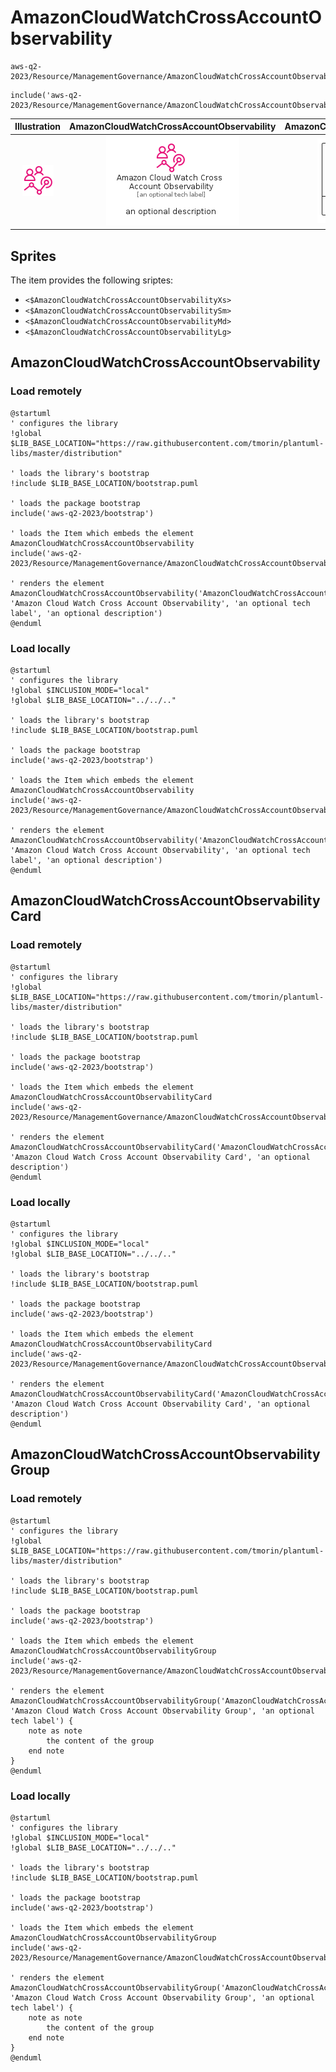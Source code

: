 # AmazonCloudWatchCrossAccountObservability


```text
aws-q2-2023/Resource/ManagementGovernance/AmazonCloudWatchCrossAccountObservability
```

```text
include('aws-q2-2023/Resource/ManagementGovernance/AmazonCloudWatchCrossAccountObservability')
```



| Illustration | AmazonCloudWatchCrossAccountObservability | AmazonCloudWatchCrossAccountObservabilityCard | AmazonCloudWatchCrossAccountObservabilityGroup |
| :---: | :---: | :---: | :---: |
| ![illustration for Illustration](../../../aws-q2-2023/Resource/ManagementGovernance/AmazonCloudWatchCrossAccountObservability.png) | ![illustration for AmazonCloudWatchCrossAccountObservability](../../../aws-q2-2023/Resource/ManagementGovernance/AmazonCloudWatchCrossAccountObservability.Local.png) | ![illustration for AmazonCloudWatchCrossAccountObservabilityCard](../../../aws-q2-2023/Resource/ManagementGovernance/AmazonCloudWatchCrossAccountObservabilityCard.Local.png) | ![illustration for AmazonCloudWatchCrossAccountObservabilityGroup](../../../aws-q2-2023/Resource/ManagementGovernance/AmazonCloudWatchCrossAccountObservabilityGroup.Local.png) |



## Sprites
The item provides the following sriptes:

- `<$AmazonCloudWatchCrossAccountObservabilityXs>`
- `<$AmazonCloudWatchCrossAccountObservabilitySm>`
- `<$AmazonCloudWatchCrossAccountObservabilityMd>`
- `<$AmazonCloudWatchCrossAccountObservabilityLg>`





## AmazonCloudWatchCrossAccountObservability

### Load remotely
```plantuml
@startuml
' configures the library
!global $LIB_BASE_LOCATION="https://raw.githubusercontent.com/tmorin/plantuml-libs/master/distribution"

' loads the library's bootstrap
!include $LIB_BASE_LOCATION/bootstrap.puml

' loads the package bootstrap
include('aws-q2-2023/bootstrap')

' loads the Item which embeds the element AmazonCloudWatchCrossAccountObservability
include('aws-q2-2023/Resource/ManagementGovernance/AmazonCloudWatchCrossAccountObservability')

' renders the element
AmazonCloudWatchCrossAccountObservability('AmazonCloudWatchCrossAccountObservability', 'Amazon Cloud Watch Cross Account Observability', 'an optional tech label', 'an optional description')
@enduml
```

### Load locally
```plantuml
@startuml
' configures the library
!global $INCLUSION_MODE="local"
!global $LIB_BASE_LOCATION="../../.."

' loads the library's bootstrap
!include $LIB_BASE_LOCATION/bootstrap.puml

' loads the package bootstrap
include('aws-q2-2023/bootstrap')

' loads the Item which embeds the element AmazonCloudWatchCrossAccountObservability
include('aws-q2-2023/Resource/ManagementGovernance/AmazonCloudWatchCrossAccountObservability')

' renders the element
AmazonCloudWatchCrossAccountObservability('AmazonCloudWatchCrossAccountObservability', 'Amazon Cloud Watch Cross Account Observability', 'an optional tech label', 'an optional description')
@enduml
```

## AmazonCloudWatchCrossAccountObservabilityCard

### Load remotely
```plantuml
@startuml
' configures the library
!global $LIB_BASE_LOCATION="https://raw.githubusercontent.com/tmorin/plantuml-libs/master/distribution"

' loads the library's bootstrap
!include $LIB_BASE_LOCATION/bootstrap.puml

' loads the package bootstrap
include('aws-q2-2023/bootstrap')

' loads the Item which embeds the element AmazonCloudWatchCrossAccountObservabilityCard
include('aws-q2-2023/Resource/ManagementGovernance/AmazonCloudWatchCrossAccountObservability')

' renders the element
AmazonCloudWatchCrossAccountObservabilityCard('AmazonCloudWatchCrossAccountObservabilityCard', 'Amazon Cloud Watch Cross Account Observability Card', 'an optional description')
@enduml
```

### Load locally
```plantuml
@startuml
' configures the library
!global $INCLUSION_MODE="local"
!global $LIB_BASE_LOCATION="../../.."

' loads the library's bootstrap
!include $LIB_BASE_LOCATION/bootstrap.puml

' loads the package bootstrap
include('aws-q2-2023/bootstrap')

' loads the Item which embeds the element AmazonCloudWatchCrossAccountObservabilityCard
include('aws-q2-2023/Resource/ManagementGovernance/AmazonCloudWatchCrossAccountObservability')

' renders the element
AmazonCloudWatchCrossAccountObservabilityCard('AmazonCloudWatchCrossAccountObservabilityCard', 'Amazon Cloud Watch Cross Account Observability Card', 'an optional description')
@enduml
```

## AmazonCloudWatchCrossAccountObservabilityGroup

### Load remotely
```plantuml
@startuml
' configures the library
!global $LIB_BASE_LOCATION="https://raw.githubusercontent.com/tmorin/plantuml-libs/master/distribution"

' loads the library's bootstrap
!include $LIB_BASE_LOCATION/bootstrap.puml

' loads the package bootstrap
include('aws-q2-2023/bootstrap')

' loads the Item which embeds the element AmazonCloudWatchCrossAccountObservabilityGroup
include('aws-q2-2023/Resource/ManagementGovernance/AmazonCloudWatchCrossAccountObservability')

' renders the element
AmazonCloudWatchCrossAccountObservabilityGroup('AmazonCloudWatchCrossAccountObservabilityGroup', 'Amazon Cloud Watch Cross Account Observability Group', 'an optional tech label') {
    note as note
        the content of the group
    end note
}
@enduml
```

### Load locally
```plantuml
@startuml
' configures the library
!global $INCLUSION_MODE="local"
!global $LIB_BASE_LOCATION="../../.."

' loads the library's bootstrap
!include $LIB_BASE_LOCATION/bootstrap.puml

' loads the package bootstrap
include('aws-q2-2023/bootstrap')

' loads the Item which embeds the element AmazonCloudWatchCrossAccountObservabilityGroup
include('aws-q2-2023/Resource/ManagementGovernance/AmazonCloudWatchCrossAccountObservability')

' renders the element
AmazonCloudWatchCrossAccountObservabilityGroup('AmazonCloudWatchCrossAccountObservabilityGroup', 'Amazon Cloud Watch Cross Account Observability Group', 'an optional tech label') {
    note as note
        the content of the group
    end note
}
@enduml
```

